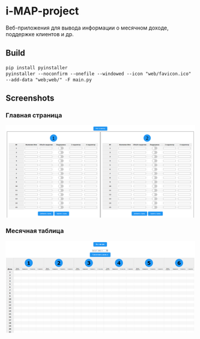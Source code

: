 # i-MAP-project

Веб-приложения для вывода информации о месячном доходе, поддержке клиентов и др.

## Build
```
pip install pyinstaller
pyinstaller --noconfirm --onefile --windowed --icon "web/favicon.ico" --add-data "web;web/" -F main.py
```

## Screenshots
### Главная страница
![Главная страница](https://github.com/MLGRussianXP/i-MAP-project/blob/master/screenshots/Главная%20страница.png?raw=true)
### Месячная таблица
![Месячная таблица](https://github.com/MLGRussianXP/i-MAP-project/blob/master/screenshots/Месячная%20таблица.png?raw=true)

